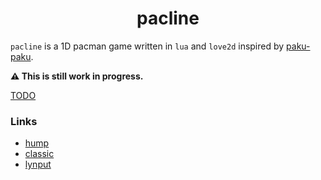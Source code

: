 <h1 align="center">pacline</h1>

`pacline` is a 1D pacman game written in `lua` and `love2d` inspired by [paku-paku](https://arlagames.itch.io/paku-paku-c64).

**⚠️ This is still work in progress.**

[TODO](https://github.com/mananapr/pacline/issues)

### Links
- [hump](https://github.com/vrld/hump)
- [classic](https://github.com/rxi/classic)
- [lynput](https://github.com/Lydzje/lynput/)
